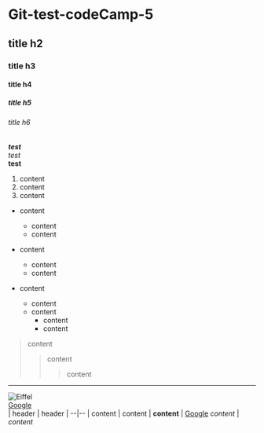 # Git-test-codeCamp-5

## title h2

### title h3

#### title h4

##### title h5

###### title h6
  
***test***  
_test_  
**test**
  
1. content
2. content  
3. content

+ content
  + content
  + content

+ content
  + content
  + content

+ content
  + content
  + content
    + content
    + content

> content
>> content  
>>> content
***
![Eiffel](https://media.tacdn.com/media/attractions-splice-spp-674x446/06/74/aa/fc.jpg)  
[Google](https://www.google.com/)  
| header | header |
--|--
| content | content |
**content** | [Google](https://www.google.com/)
*content* | *content*
